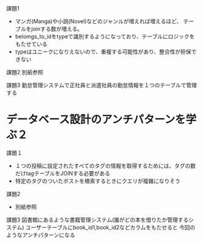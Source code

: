課題1
- マンガ(Manga)や小説(Novel)などのジャンルが増えれば増えるほど、
テーブルをjoinする数が増える。
- belomgs_to_idをtypeで識別するようになっており、テーブルにロジックをもたせている
- typeはユニークになりえないので、重複する可能性があり、整合性が担保できない

課題2
別紙参照

課題3
勤怠管理システムで正社員と派遣社員の勤怠情報を１つのテーブルで管理する

# データベース設計のアンチパターンを学ぶ２
課題１
- １つの投稿に設定されたすべてのタグの情報を取得するためには、タグの数だけtagテーブルをJOINする必要がある
- 特定のタグのついたポストを検索するときにクエリが複雑になりそう

課題2
- 別紙参照

課題3
図書館にあるような書籍管理システム(誰がどの本を借りたか管理するシステム)
ユーザーテーブルにbook_id1,book_id2などカラムをもたせると
今回のようなアンチパターンになる